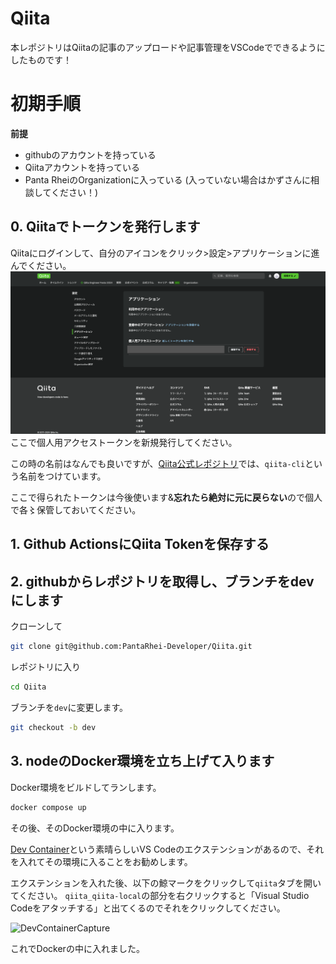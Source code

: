 # Qiita

本レポジトリはQiitaの記事のアップロードや記事管理をVSCodeでできるようにしたものです！

# 初期手順

<B>前提</B>
- githubのアカウントを持っている
- Qiitaアカウントを持っている
- Panta RheiのOrganizationに入っている
  (入っていない場合はかずさんに相談してください！)

## 0. Qiitaでトークンを発行します
Qiitaにログインして、自分のアイコンをクリック>設定>アプリケーションに進んでください。
![Qiita_Setting_Application](./images/Qiita_Setting_Application.png)
ここで個人用アクセストークンを新規発行してください。

この時の名前はなんでも良いですが、[Qiita公式レポジトリ](https://github.com/increments/qiita-cli?tab=readme-ov-file#qiita-%E3%81%AE%E3%83%88%E3%83%BC%E3%82%AF%E3%83%B3%E3%82%92%E7%99%BA%E8%A1%8C%E3%81%99%E3%82%8B)では、```qiita-cli```という名前をつけています。

ここで得られたトークンは今後使います&<B>忘れたら絶対に元に戻らない</B>ので個人で各〻保管しておいてください。

## 1. Github ActionsにQiita Tokenを保存する

## 2. githubからレポジトリを取得し、ブランチをdevにします

クローンして
```bash
git clone git@github.com:PantaRhei-Developer/Qiita.git
```

レポジトリに入り
```bash
cd Qiita
```

ブランチを```dev```に変更します。
```bash
git checkout -b dev
```

## 3. nodeのDocker環境を立ち上げて入ります

Docker環境をビルドしてランします。
```bash
docker compose up
```

その後、そのDocker環境の中に入ります。

[Dev Container](https://zenn.dev/bells17/articles/devcontainer-2024)という素晴らしいVS Codeのエクステンションがあるので、それを入れてその環境に入ることをお勧めします。

エクステンションを入れた後、以下の鯨マークをクリックして```qiita```タブを開いてください。
```qiita_qiita-local```の部分を右クリックすると「Visual Studio Codeをアタッチする」と出てくるのでそれをクリックしてください。

![DevContainerCapture](./images/DevContainerCapture.png)

これでDockerの中に入れました。

